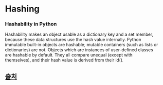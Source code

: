 Hashing
=====

### Hashability in Python
Hashability makes an object usable as a dictionary key and a set member, because these data structures use the hash value internally. Python immutable built-in objects are hashable; mutable containers (such as lists or dictionaries) are not. Objects which are instances of user-defined classes are hashable by default. They all compare unequal (except with themselves), and their hash value is derived from their id().

[출처](http://zetcode.com/python/hashing/)
---


